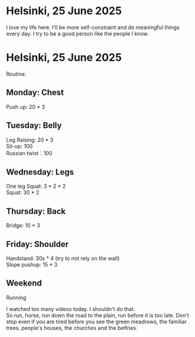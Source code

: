 # Helsinki, 25 June 2025
I love my life here. I'll be more self-constraint and do meaningful things every day. I try to be a good person like the people I know.

# Helsinki, 25 June 2025
Routine: 
## Monday: Chest 
Push up: 20 * 3 
## Tuesday: Belly
Leg Raising: 20 * 3 \
Sit-up: 100 \
Russian twist：100 
## Wednesday: Legs
One leg Squat: 3 * 2 *  2 \
Squat: 30 * 2 
## Thursday: Back
Bridge: 10 * 3
## Friday: Shoulder
Handstand: 30s * 4 (try to not rely on the wall) \
Slope pushup: 15 * 3

## Weekend
Running

I watched too many videos today. I shouldn't do that. \
So run, horse, run down the road to the plain, run before it is too late. Don't stop even if you are tired before you see the green 
meadrows, the familiar trees, people's houses, the churches and the belfries. 



